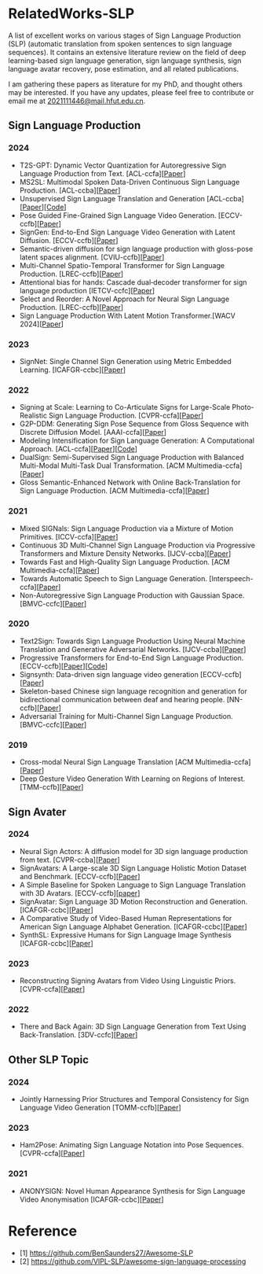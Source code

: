 # RelatedWorks-SLP
A list of excellent works on various stages of Sign Language Production (SLP) (automatic translation from spoken sentences to sign language sequences). It contains an extensive literature review on the field of deep learning-based sign language generation, sign language synthesis, sign language avatar recovery, pose estimation, and all related publications.

I am gathering these papers as literature for my PhD, and thought others may be interested. If you have any updates, please feel free to contribute or email me at [2021111446@mail.hfut.edu.cn](2021111446@mail.hfut.edu.cn).


## Sign Language Production
### 2024
- T2S-GPT: Dynamic Vector Quantization for Autoregressive Sign Language Production from Text. [ACL-ccfa][[Paper](https://aclanthology.org/2024.acl-long.183.pdf)]
- MS2SL: Multimodal Spoken Data-Driven Continuous Sign Language Production. [ACL-ccba][[Paper](https://aclanthology.org/2024.findings-acl.432.pdf)]
- Unsupervised Sign Language Translation and Generation [ACL-ccba][[Paper](https://arxiv.org/pdf/2402.07726)][[Code](https://github.com/ZhengshengGuo/USLNet)]
- Pose Guided Fine-Grained Sign Language Video Generation. [ECCV-ccfb][[Paper](https://www.ecva.net/papers/eccv_2024/papers_ECCV/papers/09947.pdf)]
- SignGen: End-to-End Sign Language Video Generation with Latent Diffusion. [ECCV-ccfb][[Paper](https://www.ecva.net/papers/eccv_2024/papers_ECCV/papers/06988.pdf)]
- Semantic-driven diffusion for sign language production with gloss-pose latent spaces alignment. [CVIU-ccfb][[Paper](https://linkinghub.elsevier.com/retrieve/pii/S1077314224001310)]
- Multi-Channel Spatio-Temporal Transformer for Sign Language Production. [LREC-ccfb][[Paper](https://aclanthology.org/2024.lrec-main.1022.pdf)]
- Attentional bias for hands: Cascade dual‐decoder transformer for sign language production [IETCV-ccfc][[Paper](https://ietresearch.onlinelibrary.wiley.com/doi/epdf/10.1049/cvi2.12273)]
- Select and Reorder: A Novel Approach for Neural Sign Language Production. [LREC-ccfb][[Paper](https://www.semanticscholar.org/reader/e2a56a27010a60fb9820c94adf8e361633d27fe1)] 
- Sign Language Production With Latent Motion Transformer.[WACV 2024][[Paper](https://openaccess.thecvf.com/content/WACV2024/papers/Xie_Sign_Language_Production_With_Latent_Motion_Transformer_WACV_2024_paper.pdf)]

### 2023
- SignNet: Single Channel Sign Generation using Metric Embedded Learning. [ICAFGR-ccbc][[Paper](https://ieeexplore.ieee.org/stamp/stamp.jsp?tp=&arnumber=10042711)]

### 2022
- Signing at Scale: Learning to Co-Articulate Signs for Large-Scale Photo-Realistic Sign Language Production. [CVPR-ccfa][[Paper](https://openaccess.thecvf.com/content/CVPR2022/papers/Saunders_Signing_at_Scale_Learning_to_Co-Articulate_Signs_for_Large-Scale_Photo-Realistic_CVPR_2022_paper.pdf)]
- G2P-DDM: Generating Sign Pose Sequence from Gloss Sequence with Discrete Diffusion Model. [AAAI-ccfa][[Paper](https://ojs.aaai.org/index.php/AAAI/article/download/28441/28860)]
- Modeling Intensification for Sign Language Generation: A Computational Approach. [ACL-ccfa][[Paper](https://arxiv.org/pdf/2203.09679)][[Code](https://github.com/Merterm/Modeling-Intensification-for-SLG)]
- DualSign: Semi-Supervised Sign Language Production with Balanced Multi-Modal Multi-Task Dual Transformation. [ACM Multimedia-ccfa][[Paper](https://dl.acm.org/doi/pdf/10.1145/3503161.3547957)]
- Gloss Semantic-Enhanced Network with Online Back-Translation for Sign Language Production. [ACM Multimedia-ccfa][[Paper](https://dl.acm.org/doi/pdf/10.1145/3503161.3547830)]


### 2021
- Mixed SIGNals: Sign Language Production via a Mixture of Motion Primitives. [ICCV-ccfa][[Paper](https://openaccess.thecvf.com/content/ICCV2021/papers/Saunders_Mixed_SIGNals_Sign_Language_Production_via_a_Mixture_of_Motion_ICCV_2021_paper.pdf)]
- Continuous 3D Multi-Channel Sign Language Production via Progressive Transformers and Mixture Density Networks. [IJCV-ccba][[Paper](https://link.springer.com/article/10.1007/s11263-021-01457-9)]
- Towards Fast and High-Quality Sign Language Production. [ACM Multimedia-ccfa][[Paper](https://dl.acm.org/doi/pdf/10.1145/3474085.3475463)]
- Towards Automatic Speech to Sign Language Generation. [Interspeech-ccfa][[Paper](https://www.semanticscholar.org/reader/c31934f1e4f1efa110afc94878e00315bdcb2780)]
- Non-Autoregressive Sign Language Production with Gaussian Space. [BMVC-ccfc][[Paper](https://www.bmvc2021-virtualconference.com/assets/papers/1102.pdf)]

### 2020
- Text2Sign: Towards Sign Language Production Using Neural Machine Translation and Generative Adversarial Networks. [IJCV-ccba][[Paper](https://link.springer.com/article/10.1007/s11263-019-01281-2)]
- Progressive Transformers for End-to-End Sign Language Production. [ECCV-ccfb][[Paper](https://link.springer.com/chapter/10.1007/978-3-030-58621-8_40)][[Code](https://github.com/BenSaunders27/ProgressiveTransformersSLP)]
- Signsynth: Data-driven sign language video generation [ECCV-ccfb][[Paper](https://link.springer.com/chapter/10.1007/978-3-030-66823-5_21)]
- Skeleton-based Chinese sign language recognition and generation for bidirectional communication between deaf and hearing people. [NN-ccfb][[Paper](https://www.sciencedirect.com/science/article/pii/S089360802030040X)]
- Adversarial Training for Multi-Channel Sign Language Production. [BMVC-ccfc][[Paper](https://arxiv.org/pdf/2008.12405)]

### 2019
- Cross-modal Neural Sign Language Translation [ACM Multimedia-ccfa][[Paper](https://dl.acm.org/doi/pdf/10.1145/3343031.3352587)]
- Deep Gesture Video Generation With Learning on Regions of Interest. [TMM-ccfb][[Paper](https://dl.acm.org/doi/pdf/10.1145/3343031.3352587)]

## Sign Avater 
### 2024
- Neural Sign Actors: A diffusion model for 3D sign language production from text. [CVPR-ccba][[Paper](https://openaccess.thecvf.com/content/CVPR2024/papers/Baltatzis_Neural_Sign_Actors_A_Diffusion_Model_for_3D_Sign_Language_CVPR_2024_paper.pdf)]
- SignAvatars: A Large-scale 3D Sign Language Holistic Motion Dataset and Benchmark. [ECCV-ccfb][[Paper](https://www.ecva.net/papers/eccv_2024/papers_ECCV/papers/00653.pdf)]
- A Simple Baseline for Spoken Language to Sign Language Translation with 3D Avatars. [ECCV-ccfb][[paper](https://www.ecva.net/papers/eccv_2024/papers_ECCV/papers/06499.pdf)]
- SignAvatar: Sign Language 3D Motion Reconstruction and Generation. [ICAFGR-ccbc][[Paper](https://arxiv.org/pdf/2405.07974)]
- A Comparative Study of Video-Based Human Representations for American Sign Language Alphabet Generation. [ICAFGR-ccbc][[Paper](https://ieeexplore.ieee.org/stamp/stamp.jsp?tp=&arnumber=10582020)]
- SynthSL: Expressive Humans for Sign Language Image Synthesis [ICAFGR-ccbc][[Paper](https://ieeexplore.ieee.org/stamp/stamp.jsp?tp=&arnumber=10582038)]


### 2023
- Reconstructing Signing Avatars from Video Using Linguistic Priors. [CVPR-ccfa][[Paper](https://openaccess.thecvf.com/content/CVPR2023/papers/Forte_Reconstructing_Signing_Avatars_From_Video_Using_Linguistic_Priors_CVPR_2023_paper.pdf)]

### 2022
- There and Back Again: 3D Sign Language Generation from Text Using Back-Translation. [3DV-ccfc][[Paper](https://ieeexplore.ieee.org/stamp/stamp.jsp?tp=&arnumber=10044459)]



## Other SLP Topic
### 2024
- Jointly Harnessing Prior Structures and Temporal Consistency for Sign Language Video Generation [TOMM-ccfb][[Paper](https://dl.acm.org/doi/pdf/10.1145/3648368)]

### 2023
- Ham2Pose: Animating Sign Language Notation into Pose Sequences. [CVPR-ccfa][[Paper](https://openaccess.thecvf.com/content/CVPR2023/papers/Arkushin_Ham2Pose_Animating_Sign_Language_Notation_Into_Pose_Sequences_CVPR_2023_paper.pdf)]

### 2021
- ANONYSIGN: Novel Human Appearance Synthesis for Sign Language Video Anonymisation [ICAFGR-ccbc][[Paper](https://ieeexplore.ieee.org/stamp/stamp.jsp?tp=&arnumber=9666984)]



# Reference
- [1] https://github.com/BenSaunders27/Awesome-SLP
- [2] https://github.com/VIPL-SLP/awesome-sign-language-processing


